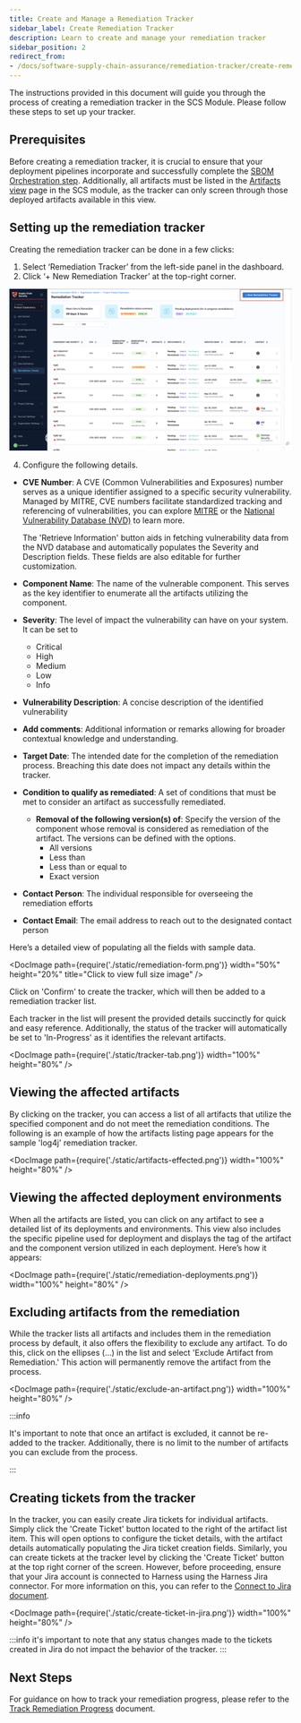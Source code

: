```yaml
---
title: Create and Manage a Remediation Tracker
sidebar_label: Create Remediation Tracker
description: Learn to create and manage your remediation tracker
sidebar_position: 2
redirect_from:
- /docs/software-supply-chain-assurance/remediation-tracker/create-remediation-tracker
---
```


The instructions provided in this document will guide you through the process of creating a remediation tracker in the SCS Module. Please follow these steps to set up your tracker.

<DocVideo src="https://youtu.be/BxTwle4240M?si=aZmCMEie5JAef4F3" />

## Prerequisites

Before creating a remediation tracker, it is crucial to ensure that your deployment pipelines incorporate and successfully complete the [SBOM Orchestration step](../sbom/generate-sbom#generate-sbom-in-harness). Additionally, all artifacts must be listed in the [Artifacts view](../artifact-view) page in the SCS module, as the tracker can only screen through those deployed artifacts available in this view.


## Setting up the remediation tracker

Creating the remediation tracker can be done in a few clicks:


1. Select ‘Remediation Tracker’ from the left-side panel in the dashboard.
2. Click ‘+ New Remediation Tracker’ at the top-right corner.


![create remediation tracker](./static/create-remediation.png "create remediation tracker")


4. Configure the following details.


* **CVE Number**: A CVE (Common Vulnerabilities and Exposures) number serves as a unique identifier assigned to a specific security vulnerability. Managed by MITRE, CVE numbers facilitate standardized tracking and referencing of vulnerabilities, you can explore [MITRE](https://cve.mitre.org/) or the [National Vulnerability Database (NVD)](https://nvd.nist.gov/) to learn more. 

    The 'Retrieve Information' button aids in fetching vulnerability data from the NVD database and automatically populates the Severity and Description fields. These fields are also editable for further customization. 

* **Component Name**: The name of the vulnerable component. This serves as the key identifier to enumerate all the artifacts utilizing the component.
* **Severity**: The level of impact the vulnerability can have on your system. It can be set to
    * Critical
    * High
    * Medium
    * Low
    * Info
*  **Vulnerability Description**: A concise description of the identified vulnerability
* **Add comments**: Additional information or remarks allowing for broader contextual knowledge and understanding.
* **Target Date**: The intended date for the completion of the remediation process. Breaching this date does not impact any details within the tracker.
* **Condition to qualify as remediated**: A set of conditions that must be met to consider an artifact as successfully remediated.
    * **Removal of the following version(s) of**: Specify the version of the component whose removal is considered as remediation of the artifact. The versions can be defined with the options.
        * All versions
        * Less than
        * Less than or equal to
        * Exact version
* **Contact Person**: The individual responsible for overseeing the remediation efforts
* **Contact Email**: The email address to reach out to the designated contact person


Here’s a detailed view of populating all the fields with sample data.



<DocImage path={require('./static/remediation-form.png')} width="50%" height="20%" title="Click to view full size image" />


Click on 'Confirm' to create the tracker, which will then be added to a remediation tracker list.

Each tracker in the list will present the provided details succinctly for quick and easy reference. Additionally, the status of the tracker will automatically be set to 'In-Progress' as it identifies the relevant artifacts.



<DocImage path={require('./static/tracker-tab.png')} width="100%" height="80%" />

## Viewing the affected artifacts

By clicking on the tracker, you can access a list of all artifacts that utilize the specified component and do not meet the remediation conditions. The following is an example of how the artifacts listing page appears for the sample 'log4j' remediation tracker.



<DocImage path={require('./static/artifacts-effected.png')} width="100%" height="80%" />



## Viewing the affected deployment environments

When all the artifacts are listed, you can click on any artifact to see a detailed list of its deployments and environments. This view also includes the specific pipeline used for deployment and displays the tag of the artifact and the component version utilized in each deployment. Here’s how it appears:


<DocImage path={require('./static/remediation-deployments.png')} width="100%" height="80%" />



## Excluding artifacts from the remediation

While the tracker lists all artifacts and includes them in the remediation process by default, it also offers the flexibility to exclude any artifact. To do this, click on the ellipses (…) in the list and select 'Exclude Artifact from Remediation.' This action will permanently remove the artifact from the process.

<DocImage path={require('./static/exclude-an-artifact.png')} width="100%" height="80%" />

:::info

It's important to note that once an artifact is excluded, it cannot be re-added to the tracker. Additionally, there is no limit to the number of artifacts you can exclude from the process.

:::

## Creating tickets from the tracker

In the tracker, you can easily create Jira tickets for individual artifacts. Simply click the 'Create Ticket' button located to the right of the artifact list item. This will open options to configure the ticket details, with the artifact details automatically populating the Jira ticket creation fields. Similarly, you can create tickets at the tracker level by clicking the 'Create Ticket' button at the top right corner of the screen. However, before proceeding, ensure that your Jira account is connected to Harness using the Harness Jira connector. For more information on this, you can refer to the [Connect to Jira document](https://developer.harness.io/docs/platform/connectors/ticketing-systems/connect-to-jira/).  

<DocImage path={require('./static/create-ticket-in-jira.png')} width="100%" height="80%" />


:::info
it's important to note that any status changes made to the tickets created in Jira do not impact the behavior of the tracker. 
:::


## Next Steps

For guidance on how to track your remediation progress, please refer to the [Track Remediation Progress](./track-remediation-progress) document.
